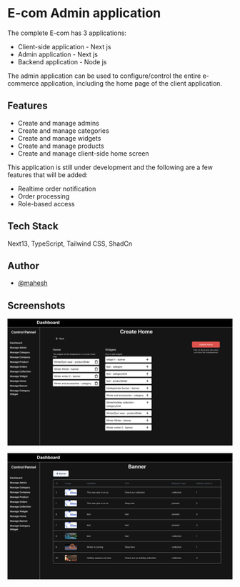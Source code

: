 
# E-com Admin application
 
The complete E-com  has 3 applications:


- Client-side application - Next js
- Admin application - Next js
- Backend application - Node js

The admin application can be used to configure/control the entire e-commerce application, including the home page of the client application.



## Features

- Create and manage admins
- Create and manage categories
- Create and manage widgets
- Create and manage products
- Create and manage client-side home screen

This application is still under development and the following are a few features that will be added:

- Realtime order notification 
- Order processing
- Role-based access


## Tech Stack

Next13, TypeScript, Tailwind CSS, ShadCn 


## Author

- [@mahesh](https://www.github.com/mahesh863)


## Screenshots

![App Screenshot](https://raw.githubusercontent.com/mahesh863/ecom-admin/main/images/home-page-controller.png)


![App Screenshot](https://raw.githubusercontent.com/mahesh863/ecom-admin/main/images/banner.png)

